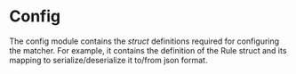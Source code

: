 # Config

The config module contains the *struct* definitions required for configuring the matcher.
For example, it contains the definition of the Rule struct and its mapping to
serialize/deserialize it to/from json format.
